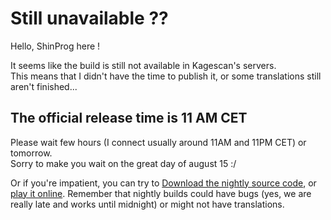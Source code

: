 # Still unavailable ??

Hello, ShinProg here !

It seems like the build is still not available in Kagescan's servers.  
This means that I didn't have the time to publish it, or some translations still aren't finished...

## The official release time is 11 AM CET

Please wait few hours (I connect usually around 11AM and 11PM CET) or tomorrow.  
Sorry to make you wait on the great day of august 15 :/

Or if you're impatient, you can try to [Download the nightly source code](https://github.com/LoganTann/kagepro2/archive/master.zip), or [play it online](https://github.com/LoganTann/kagepro2/archive/master.zip). Remember that nightly builds could have bugs (yes, we are really late and works until midnight) or might not have translations.
